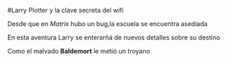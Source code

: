 #Larry Plotter y la clave secreta del wifi

Desde que en *Matrix* hubo un bug,la escuela se encuentra asediada

En esta aventura Larry se enterarñá de nuevos detalles sobre su destino

Como el malvado **Baldemort** le metió un troyano
